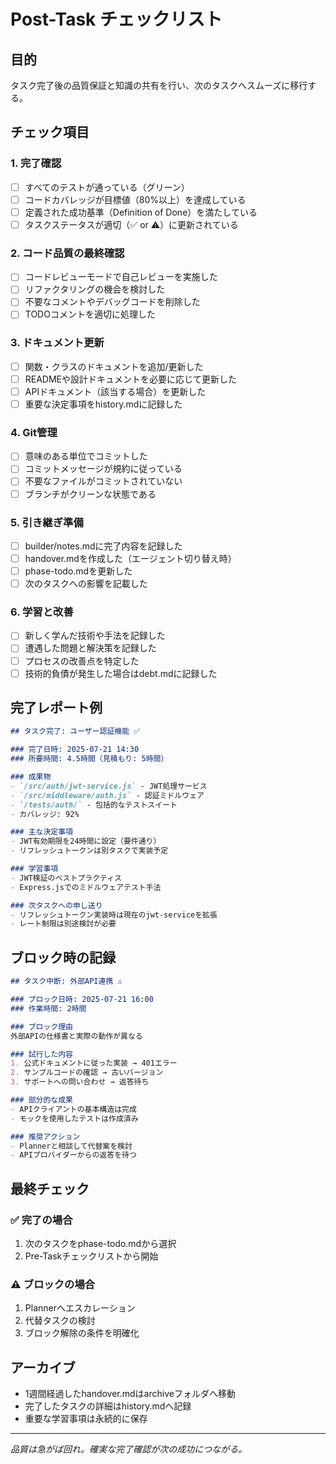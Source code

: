 # Post-Task チェックリスト

## 目的
タスク完了後の品質保証と知識の共有を行い、次のタスクへスムーズに移行する。

## チェック項目

### 1. 完了確認
- [ ] すべてのテストが通っている（グリーン）
- [ ] コードカバレッジが目標値（80%以上）を達成している
- [ ] 定義された成功基準（Definition of Done）を満たしている
- [ ] タスクステータスが適切（✅ or ⚠️）に更新されている

### 2. コード品質の最終確認
- [ ] コードレビューモードで自己レビューを実施した
- [ ] リファクタリングの機会を検討した
- [ ] 不要なコメントやデバッグコードを削除した
- [ ] TODOコメントを適切に処理した

### 3. ドキュメント更新
- [ ] 関数・クラスのドキュメントを追加/更新した
- [ ] READMEや設計ドキュメントを必要に応じて更新した
- [ ] APIドキュメント（該当する場合）を更新した
- [ ] 重要な決定事項をhistory.mdに記録した

### 4. Git管理
- [ ] 意味のある単位でコミットした
- [ ] コミットメッセージが規約に従っている
- [ ] 不要なファイルがコミットされていない
- [ ] ブランチがクリーンな状態である

### 5. 引き継ぎ準備
- [ ] builder/notes.mdに完了内容を記録した
- [ ] handover.mdを作成した（エージェント切り替え時）
- [ ] phase-todo.mdを更新した
- [ ] 次のタスクへの影響を記載した

### 6. 学習と改善
- [ ] 新しく学んだ技術や手法を記録した
- [ ] 遭遇した問題と解決策を記録した
- [ ] プロセスの改善点を特定した
- [ ] 技術的負債が発生した場合はdebt.mdに記録した

## 完了レポート例

```markdown
## タスク完了: ユーザー認証機能 ✅

### 完了日時: 2025-07-21 14:30
### 所要時間: 4.5時間（見積もり: 5時間）

### 成果物
- `/src/auth/jwt-service.js` - JWT処理サービス
- `/src/middleware/auth.js` - 認証ミドルウェア
- `/tests/auth/` - 包括的なテストスイート
- カバレッジ: 92%

### 主な決定事項
- JWT有効期限を24時間に設定（要件通り）
- リフレッシュトークンは別タスクで実装予定

### 学習事項
- JWT検証のベストプラクティス
- Express.jsでのミドルウェアテスト手法

### 次タスクへの申し送り
- リフレッシュトークン実装時は現在のjwt-serviceを拡張
- レート制限は別途検討が必要
```

## ブロック時の記録

```markdown
## タスク中断: 外部API連携 ⚠️

### ブロック日時: 2025-07-21 16:00
### 作業時間: 2時間

### ブロック理由
外部APIの仕様書と実際の動作が異なる

### 試行した内容
1. 公式ドキュメントに従った実装 → 401エラー
2. サンプルコードの確認 → 古いバージョン
3. サポートへの問い合わせ → 返答待ち

### 部分的な成果
- APIクライアントの基本構造は完成
- モックを使用したテストは作成済み

### 推奨アクション
- Plannerと相談して代替案を検討
- APIプロバイダーからの返答を待つ
```

## 最終チェック

### ✅ 完了の場合
1. 次のタスクをphase-todo.mdから選択
2. Pre-Taskチェックリストから開始

### ⚠️ ブロックの場合
1. Plannerへエスカレーション
2. 代替タスクの検討
3. ブロック解除の条件を明確化

## アーカイブ
- 1週間経過したhandover.mdはarchiveフォルダへ移動
- 完了したタスクの詳細はhistory.mdへ記録
- 重要な学習事項は永続的に保存

---
*品質は急がば回れ。確実な完了確認が次の成功につながる。*
